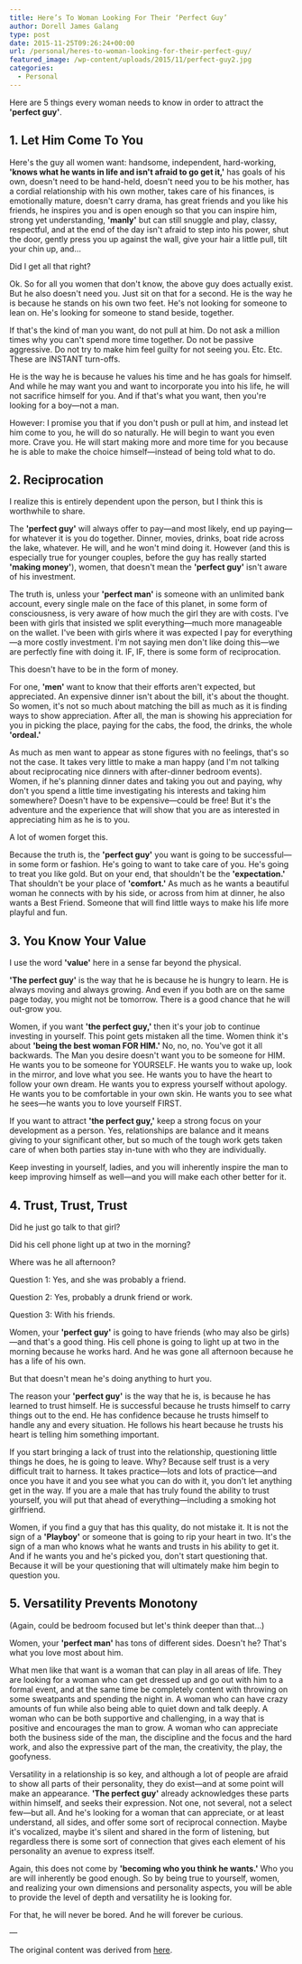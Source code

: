 ```yaml
---
title: Here’s To Woman Looking For Their ‘Perfect Guy’
author: Dorell James Galang
type: post
date: 2015-11-25T09:26:24+00:00
url: /personal/heres-to-woman-looking-for-their-perfect-guy/
featured_image: /wp-content/uploads/2015/11/perfect-guy2.jpg
categories:
  - Personal
---
```


Here are 5 things every woman needs to know in order to attract the **'perfect guy'**.

## 1. Let Him Come To You

Here's the guy all women want: handsome, independent, hard-working, **'knows what he wants in life and isn't afraid to go get it,'** has goals of his own, doesn't need to be hand-held, doesn't need you to be his mother, has a cordial relationship with his own mother, takes care of his finances, is emotionally mature, doesn't carry drama, has great friends and you like his friends, he inspires you and is open enough so that you can inspire him, strong yet understanding, **'manly'** but can still snuggle and play, classy, respectful, and at the end of the day isn't afraid to step into his power, shut the door, gently press you up against the wall, give your hair a little pull, tilt your chin up, and&#8230;

Did I get all that right?

Ok. So for all you women that don't know, the above guy does actually exist. But he also doesn't need you. Just sit on that for a second. He is the way he is because he stands on his own two feet. He's not looking for someone to lean on. He's looking for someone to stand beside, together.

If that's the kind of man you want, do not pull at him. Do not ask a million times why you can't spend more time together. Do not be passive aggressive. Do not try to make him feel guilty for not seeing you. Etc. Etc. These are INSTANT turn-offs.

He is the way he is because he values his time and he has goals for himself. And while he may want you and want to incorporate you into his life, he will not sacrifice himself for you. And if that's what you want, then you're looking for a boy—not a man.

However: I promise you that if you don't push or pull at him, and instead let him come to you, he will do so naturally. He will begin to want you even more. Crave you. He will start making more and more time for you because he is able to make the choice himself—instead of being told what to do.

## 2. Reciprocation

I realize this is entirely dependent upon the person, but I think this is worthwhile to share.

The **'perfect guy'** will always offer to pay—and most likely, end up paying—for whatever it is you do together. Dinner, movies, drinks, boat ride across the lake, whatever. He will, and he won't mind doing it. However (and this is especially true for younger couples, before the guy has really started **'making money'**), women, that doesn't mean the **'perfect guy'** isn't aware of his investment.

The truth is, unless your **'perfect man'** is someone with an unlimited bank account, every single male on the face of this planet, in some form of consciousness, is very aware of how much the girl they are with costs. I've been with girls that insisted we split everything—much more manageable on the wallet. I've been with girls where it was expected I pay for everything—a more costly investment. I'm not saying men don't like doing this—we are perfectly fine with doing it. IF, IF, there is some form of reciprocation.

This doesn't have to be in the form of money.

For one, **'men'** want to know that their efforts aren't expected, but appreciated. An expensive dinner isn't about the bill, it's about the thought. So women, it's not so much about matching the bill as much as it is finding ways to show appreciation. After all, the man is showing his appreciation for you in picking the place, paying for the cabs, the food, the drinks, the whole **'ordeal.'**

As much as men want to appear as stone figures with no feelings, that's so not the case. It takes very little to make a man happy (and I'm not talking about reciprocating nice dinners with after-dinner bedroom events). Women, if he's planning dinner dates and taking you out and paying, why don't you spend a little time investigating his interests and taking him somewhere? Doesn't have to be expensive—could be free! But it's the adventure and the experience that will show that you are as interested in appreciating him as he is to you.

A lot of women forget this.

Because the truth is, the **'perfect guy'** you want is going to be successful—in some form or fashion. He's going to want to take care of you. He's going to treat you like gold. But on your end, that shouldn't be the **'expectation.'** That shouldn't be your place of **'comfort.'** As much as he wants a beautiful woman he connects with by his side, or across from him at dinner, he also wants a Best Friend. Someone that will find little ways to make his life more playful and fun.

## 3. You Know Your Value

I use the word **'value'** here in a sense far beyond the physical.

**'The perfect guy'** is the way that he is because he is hungry to learn. He is always moving and always growing. And even if you both are on the same page today, you might not be tomorrow. There is a good chance that he will out-grow you.

Women, if you want **'the perfect guy,'** then it's your job to continue investing in yourself. This point gets mistaken all the time. Women think it's about **'being the best woman FOR HIM.'** No, no, no. You've got it all backwards. The Man you desire doesn't want you to be someone for HIM. He wants you to be someone for YOURSELF. He wants you to wake up, look in the mirror, and love what you see. He wants you to have the heart to follow your own dream. He wants you to express yourself without apology. He wants you to be comfortable in your own skin. He wants you to see what he sees—he wants you to love yourself FIRST.

If you want to attract **'the perfect guy,'** keep a strong focus on your development as a person. Yes, relationships are balance and it means giving to your significant other, but so much of the tough work gets taken care of when both parties stay in-tune with who they are individually.

Keep investing in yourself, ladies, and you will inherently inspire the man to keep improving himself as well—and you will make each other better for it.

## 4. Trust, Trust, Trust

Did he just go talk to that girl?

Did his cell phone light up at two in the morning?

Where was he all afternoon?

Question 1: Yes, and she was probably a friend.

Question 2: Yes, probably a drunk friend or work.

Question 3: With his friends.

Women, your **'perfect guy'** is going to have friends (who may also be girls)—and that's a good thing. His cell phone is going to light up at two in the morning because he works hard. And he was gone all afternoon because he has a life of his own.

But that doesn't mean he's doing anything to hurt you.

The reason your **'perfect guy'** is the way that he is, is because he has learned to trust himself. He is successful because he trusts himself to carry things out to the end. He has confidence because he trusts himself to handle any and every situation. He follows his heart because he trusts his heart is telling him something important.

If you start bringing a lack of trust into the relationship, questioning little things he does, he is going to leave. Why? Because self trust is a very difficult trait to harness. It takes practice—lots and lots of practice—and once you have it and you see what you can do with it, you don't let anything get in the way. If you are a male that has truly found the ability to trust yourself, you will put that ahead of everything—including a smoking hot girlfriend.

Women, if you find a guy that has this quality, do not mistake it. It is not the sign of a **'Playboy'** or someone that is going to rip your heart in two. It's the sign of a man who knows what he wants and trusts in his ability to get it. And if he wants you and he's picked you, don't start questioning that. Because it will be your questioning that will ultimately make him begin to question you.

## 5. Versatility Prevents Monotony

(Again, could be bedroom focused but let's think deeper than that&#8230;)

Women, your **'perfect man'** has tons of different sides. Doesn't he? That's what you love most about him.

What men like that want is a woman that can play in all areas of life. They are looking for a woman who can get dressed up and go out with him to a formal event, and at the same time be completely content with throwing on some sweatpants and spending the night in. A woman who can have crazy amounts of fun while also being able to quiet down and talk deeply. A woman who can be both supportive and challenging, in a way that is positive and encourages the man to grow. A woman who can appreciate both the business side of the man, the discipline and the focus and the hard work, and also the expressive part of the man, the creativity, the play, the goofyness.

Versatility in a relationship is so key, and although a lot of people are afraid to show all parts of their personality, they do exist—and at some point will make an appearance. **'The perfect guy'** already acknowledges these parts within himself, and seeks their expression. Not one, not several, not a select few—but all. And he's looking for a woman that can appreciate, or at least understand, all sides, and offer some sort of reciprocal connection. Maybe it's vocalized, maybe it's silent and shared in the form of listening, but regardless there is some sort of connection that gives each element of his personality an avenue to express itself.

Again, this does not come by **'becoming who you think he wants.'** Who you are will inherently be good enough. So by being true to yourself, women, and realizing your own dimensions and personality aspects, you will be able to provide the level of depth and versatility he is looking for.

For that, he will never be bored. And he will forever be curious.

&#8212;

The original content was derived from <a href="https://www.quora.com/What-are-some-examples-of-excellent-relationship-advice/answer/Nicolas-Cole-1" target="_blank" rel="nofollow">here</a>.
